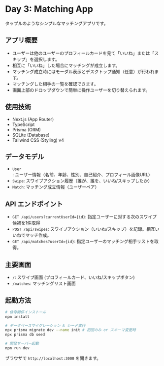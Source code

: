 # Day 3: Matching App

タップルのようなシンプルなマッチングアプリです。

## アプリ概要

- ユーザーは他のユーザーのプロフィールカードを見て「いいね」または「スキップ」を選択します。
- 相互に「いいね」した場合にマッチングが成立します。
- マッチング成立時にはモーダル表示とデスクトップ通知（任意）が行われます。
- マッチングした相手の一覧を確認できます。
- 画面上部のドロップダウンで簡単に操作ユーザーを切り替えられます。

## 使用技術

- Next.js (App Router)
- TypeScript
- Prisma (ORM)
- SQLite (Database)
- Tailwind CSS (Styling) v4

## データモデル

- `User`: ユーザー情報（名前、年齢、性別、自己紹介、プロフィール画像URL）
- `Swipe`: スワイプアクション履歴（誰が、誰を、いいね/スキップしたか）
- `Match`: マッチング成立情報（ユーザーペア）

## API エンドポイント

- `GET /api/users?currentUserId={id}`: 指定ユーザーに対する次のスワイプ候補を1件取得
- `POST /api/swipes`: スワイプアクション（いいね/スキップ）を記録。相互いいねでマッチ作成。
- `GET /api/matches?userId={id}`: 指定ユーザーのマッチング相手リストを取得。

## 主要画面

- `/`: スワイプ画面 (プロフィールカード、いいね/スキップボタン)
- `/matches`: マッチングリスト画面

## 起動方法

```bash
# 依存関係インストール
npm install

# データベースマイグレーション & シード実行
npx prisma migrate dev --name init # 初回のみ or スキーマ変更時
npx prisma db seed

# 開発サーバー起動
npm run dev
```

ブラウザで `http://localhost:3000` を開きます。 
